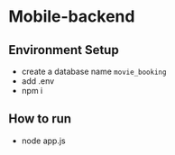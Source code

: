 # Mobile-backend
## Environment Setup
- create a database name `movie_booking`
- add .env 
- npm i

## How to run
- node app.js
